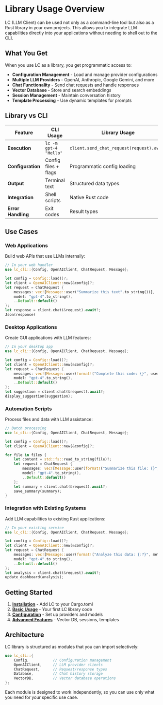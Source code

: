 # Library Usage Overview

LC (LLM Client) can be used not only as a command-line tool but also as a Rust library in your own projects. This allows you to integrate LLM capabilities directly into your applications without needing to shell out to the CLI.

## What You Get

When you use LC as a library, you get programmatic access to:

- **Configuration Management** - Load and manage provider configurations
- **Multiple LLM Providers** - OpenAI, Anthropic, Google Gemini, and more
- **Chat Functionality** - Send chat requests and handle responses
- **Vector Database** - Store and search embeddings
- **Session Management** - Maintain conversation history
- **Template Processing** - Use dynamic templates for prompts

## Library vs CLI

| Feature | CLI Usage | Library Usage |
|---------|-----------|---------------|
| **Execution** | `lc -m gpt-4 "Hello"` | `client.send_chat_request(request).await` |
| **Configuration** | Config files + flags | Programmatic config loading |
| **Output** | Terminal text | Structured data types |
| **Integration** | Shell scripts | Native Rust code |
| **Error Handling** | Exit codes | Result types |

## Use Cases

### Web Applications
Build web APIs that use LLMs internally:
```rust
// In your web handler
use lc_cli::{Config, OpenAIClient, ChatRequest, Message};

let config = Config::load()?;
let client = OpenAIClient::new(&config)?;
let request = ChatRequest {
    messages: vec![Message::user("Summarize this text".to_string())],
    model: "gpt-4".to_string(),
    ..Default::default()
};
let response = client.chat(&request).await?;
Json(response)
```

### Desktop Applications
Create GUI applications with LLM features:
```rust
// In your desktop app
use lc_cli::{Config, OpenAIClient, ChatRequest, Message};

let config = Config::load()?;
let client = OpenAIClient::new(&config)?;
let request = ChatRequest {
    messages: vec![Message::user(format!("Complete this code: {}", user_code))],
    model: "gpt-4".to_string(),
    ..Default::default()
};
let suggestion = client.chat(&request).await?;
display_suggestion(suggestion);
```

### Automation Scripts
Process files and data with LLM assistance:
```rust
// Batch processing
use lc_cli::{Config, OpenAIClient, ChatRequest, Message};

let config = Config::load()?;
let client = OpenAIClient::new(&config)?;

for file in files {
    let content = std::fs::read_to_string(file)?;
    let request = ChatRequest {
        messages: vec![Message::user(format!("Summarize this file: {}", content))],
        model: "gpt-4".to_string(),
        ..Default::default()
    };
    let summary = client.chat(&request).await?;
    save_summary(summary);
}
```

### Integration with Existing Systems
Add LLM capabilities to existing Rust applications:
```rust
// In your existing service
use lc_cli::{Config, OpenAIClient, ChatRequest, Message};

let config = Config::load()?;
let client = OpenAIClient::new(&config)?;
let request = ChatRequest {
    messages: vec![Message::user(format!("Analyze this data: {:?}", metrics))],
    model: "gpt-4".to_string(),
    ..Default::default()
};
let analysis = client.chat(&request).await?;
update_dashboard(analysis);
```

## Getting Started

1. [**Installation**](installation.md) - Add LC to your Cargo.toml
2. [**Basic Usage**](basic-usage.md) - Your first LC library code
3. [**Configuration**](configuration.md) - Set up providers and models
4. [**Advanced Features**](advanced-features.md) - Vector DB, sessions, templates

## Architecture

LC library is structured as modules that you can import selectively:

```rust
use lc_cli::{
    Config,           // Configuration management
    OpenAIClient,     // LLM provider clients
    ChatRequest,      // Request/response types
    Database,         // Chat history storage
    VectorDB,         // Vector database operations
};
```

Each module is designed to work independently, so you can use only what you need for your specific use case.
